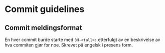# Commit guidelines

## Commit meldingsformat

En hver commit burde starte med `BH-<tall>:` etterfulgt av en beskrivelse av hva commiten gjør for noe. Skrevet på engelsk i presens form.

